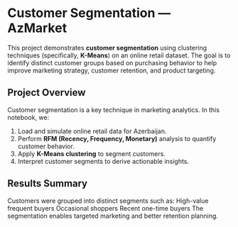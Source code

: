 # Customer Segmentation — AzMarket

This project demonstrates **customer segmentation** using clustering techniques (specifically, **K-Means**) on an online retail dataset.
The goal is to identify distinct customer groups based on purchasing behavior to help improve marketing strategy, customer retention, and product targeting.

## Project Overview

Customer segmentation is a key technique in marketing analytics.
In this notebook, we:

1. Load and simulate online retail data for Azerbaijan.
3. Perform **RFM (Recency, Frequency, Monetary)** analysis to quantify customer behavior.
4. Apply **K-Means clustering** to segment customers.
5. Interpret customer segments to derive actionable insights.

## Results Summary
Customers were grouped into distinct segments such as:
High-value frequent buyers
Occasional shoppers
Recent one-time buyers
The segmentation enables targeted marketing and better retention planning.
